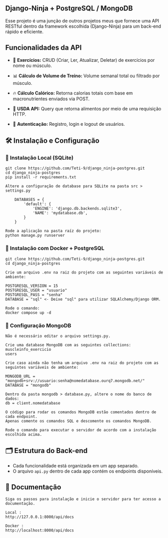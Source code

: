 ## Django-Ninja + PostgreSQL / MongoDB

Esse projeto é uma junção de outros projetos meus que fornece uma API RESTful dentro da framework escolhida (Django-Ninja) para um back-end rápido e eficiente.

## Funcionalidades da API  

- 📌 **Exercícios:** CRUD (Criar, Ler, Atualizar, Deletar) de exercícios por nome ou músculo.  

- 📊 **Cálculo de Volume de Treino:** Volume semanal total ou filtrado por músculo.  

- 🔥 **Cálculo Calórico:** Retorna calorias totais com base em macronutrientes enviados via POST.  

- 🍖 **USDA API:** Query que retorna alimentos por meio de uma requisição HTTP.

- 🔐 **Autenticação:** Registro, login e logout de usuários.
## 🛠️ Instalação e Configuração

### 🔹 Instalação Local (SQLite)
```
git clone https://github.com/Teti-9/django_ninja-postgres.git
cd django_ninja-postgres
pip install -r requirements.txt

Altere a configuração de database para SQLite na pasta src > settings.py

    DATABASES = {
        'default': {
            'ENGINE': 'django.db.backends.sqlite3',
            'NAME': 'mydatabase.db',
        }
    }

Rode a aplicação na pasta raíz do projeto:
python manage.py runserver
```
### 🐳 Instalação com Docker + PostgreSQL
```
git clone https://github.com/Teti-9/django_ninja-postgres.git
cd django_ninja-postgres

Crie um arquivo .env na raiz do projeto com as seguintes variáveis de ambiente:

POSTGRESQL_VERSION = 15
POSTGRESQL_USER = "usuario"
POSTGRESQL_PASS = "senha"
DATABASE = "sql" <- Deixe "sql" para utilizar SQLAlchemy/Django ORM.

Rode o comando:
docker compose up -d
```
### 🍃 Configuração MongoDB
```
Não é necessário editar o arquivo settings.py.

Crie uma database MongoDB com as seguintes collections:
muscleinfo_exercicio
users

Crie caso ainda não tenha um arquivo .env na raiz do projeto com as seguintes variáveis de ambiente:

MONGODB_URL = "mongodb+srv://usuario:senha@nomedatabase.ourq7.mongodb.net/"
DATABASE = "mongodb"

Dentro da pasta mongodb > database.py, altere o nome do banco de dados:
db = client.nomedatabase

O código para rodar os comandos MongoDB estão comentados dentro de cada endpoint.
Apenas comente os comandos SQL e descomente os comandos MongoDB.

Rode o comando para executar o servidor de acordo com a instalação escolhida acima.
```
## 🗂️ Estrutura do Back-end
- Cada funcionalidade está organizada em um app separado.  
- O arquivo `api.py` dentro de cada app contém os endpoints disponíveis.  

## 📄 Documentação
```
Siga os passos para instalação e inicie o servidor para ter acesso a documentação.

Local :
http://127.0.0.1:8000/api/docs

Docker :
http://localhost:8000/api/docs
```
